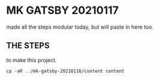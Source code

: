 # MK GATSBY 20210117

made all the steps modular today, but will paste in here too.

## THE STEPS

to make this project.



`cp -aR ../mk-gatsby-20210116/content content`
